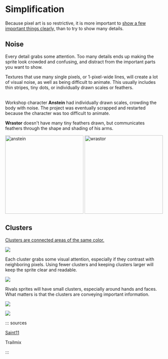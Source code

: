 # Simplification

Because pixel art is so restrictive, it is more important
to [show a few important things clearly,](https://saint11.org/blog/thoughts_on_low_resolution/#2-keep-it-simple-and-meaningful---focus:~:text=Keep%20it%20Simple%20and%20Meaningful%20%2D%20Focus)
than to try to show many details.

## Noise

Every detail grabs some attention. Too many details ends up making the sprite look crowded and confusing, and distract
from the important parts you want to show.

Textures that use many single pixels, or 1-pixel-wide lines, will create a lot of visual noise, as well as being
difficult to animate. This usually includes thin stripes, tiny dots, or individually drawn scales or feathers.

\
Workshop character **Anstein** had individually drawn scales, crowding the body with noise. The project was eventually
scrapped and restarted because the character was too difficult to animate.

**Wrastor** doesn't have many tiny feathers drawn, but communicates feathers through the shape and shading of his arms.

<img src="https://i.gyazo.com/1005405589fb902dd73f089876c286ff.png" height=250 alt="anstein">
<img src="https://i.gyazo.com/064773ae89d640c95a588451a6322dba.png" height=250 alt="wrastor">

## Clusters

[Clusters are connected areas of the same color.](https://saint11.org/pixel_art_articles/article2/#what-is-a-cluster:~:text=A%20cluster%2C%20also%20called%20color%20cluster,pixels%20of%20the%20exact%20same%20color.)

![](https://saint11.org/img/articles/2/clusters.png)

Each cluster grabs some visual attention, especially if they contrast with neighboring pixels. Using fewer clusters and
keeping clusters larger will keep the sprite clear and readable.

![](https://saint11.org/img/articles/2/cookie.png)

Rivals sprites will have small clusters, especially around hands and faces. What matters is that the clusters are conveying important information.

![](https://yachtclubgames.com/wp-content/uploads/2014/06/kingKnightBeforeAfter.png)

![](https://saint11.org/img/pixel-tutorials/Fundamentals.gif)

::: sources

[Saint11](https://saint11.org/pixel_art_articles/article2/)

Trailmix

:::